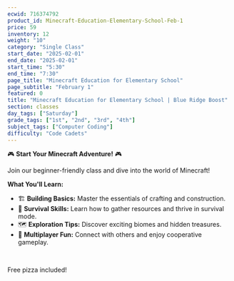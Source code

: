 ```yaml
---
ecwid: 716374792
product_id: Minecraft-Education-Elementary-School-Feb-1
price: 59
inventory: 12
weight: "10"
category: "Single Class"
start_date: "2025-02-01"
end_date: "2025-02-01"
start_time: "5:30"
end_time: "7:30"
page_title: "Minecraft Education for Elementary School"
page_subtitle: "February 1"
featured: 0
title: "Minecraft Education for Elementary School | Blue Ridge Boost"
section: classes
day_tags: ["Saturday"]
grade_tags: ["1st", "2nd", "3rd", "4th"]
subject_tags: ["Computer Coding"]
difficulty: "Code Cadets"
---
```

<p>🎮 <strong>Start Your Minecraft Adventure!</strong> 🎮</p><p>Join our beginner-friendly class and dive into the world of Minecraft!</p><p><strong>What You'll Learn:</strong></p><ul> <li>🏗️ <strong>Building Basics:</strong> Master the essentials of crafting and construction.</li> <li>🌿 <strong>Survival Skills:</strong> Learn how to gather resources and thrive in survival mode.</li> <li>🗺️ <strong>Exploration Tips:</strong> Discover exciting biomes and hidden treasures.</li> <li>👥 <strong>Multiplayer Fun:</strong> Connect with others and enjoy cooperative gameplay.</li></ul><p><br></p><p>Free pizza included!</p>

